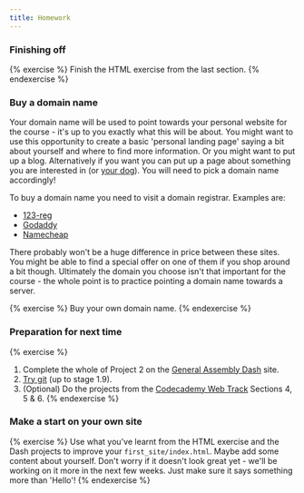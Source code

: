 ```yaml
---
title: Homework
---
```


### Finishing off

{% exercise %}
Finish the HTML exercise from the last section.
{% endexercise %}

### Buy a domain name

Your domain name will be used to point towards your personal website for the course - it's up to you exactly what this will be about. You might want to use this opportunity to create a basic 'personal landing page' saying a bit about yourself and where to find more information. Or you might want to put up a blog. Alternatively if you want you can put up a page about something you are interested in (or [your dog](http://jamfly.info/)). You will need to pick a domain name accordingly!

To buy a domain name you need to visit a domain registrar. Examples are:

* [123-reg](http://www.123-reg.co.uk/)
* [Godaddy](http://www.godaddy.com/)
* [Namecheap](http://www.namecheap.com/)

There probably won't be a huge difference in price between these sites. You might be able to find a special offer on one of them if you shop around a bit though. Ultimately the domain you choose isn't that important for the course - the whole point is to practice pointing a domain name towards a server.

{% exercise %}
Buy your own domain name.
{% endexercise %}

### Preparation for next time

{% exercise %}
1. Complete the whole of Project 2 on the [General Assembly Dash](https://dash.generalassemb.ly/projects) site. 
2. [Try git](http://try.github.io/levels/1/challenges/1) (up to stage 1.9).
3. (Optional) Do the projects from the [Codecademy Web Track](http://www.codecademy.com/tracks/web) Sections 4, 5 &amp; 6.
{% endexercise %}

### Make a start on your own site

{% exercise %}
Use what you've learnt from the HTML exercise and the Dash projects to improve your `first_site/index.html`. Maybe add some content about yourself. Don't worry if it doesn't look great yet - we'll be working on it more in the next few weeks. Just make sure it says something more than 'Hello'!
{% endexercise %}

